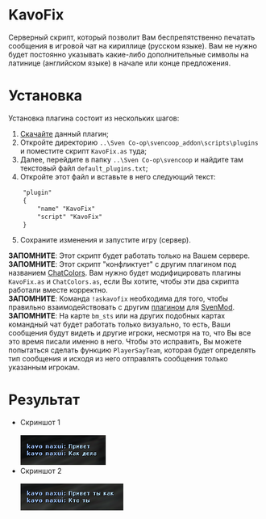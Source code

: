 # KavoFix
Серверный скрипт, который позволит Вам беспрепятственно печатать сообщения в игровой чат на кириллице (русском языке). Вам не нужно будет постоянно указывать какие-либо дополнительные символы на латинице (английском языке) в начале или конце предложения.

# Установка
Установка плагина состоит из нескольких шагов:
1. [Скачайте](https://github.com/kekekekkek/KavoFix/archive/refs/heads/main.zip) данный плагин;
2. Откройте директорию `..\Sven Co-op\svencoop_addon\scripts\plugins` и поместите скрипт `KavoFix.as` туда;
3. Далее, перейдите в папку `..\Sven Co-op\svencoop` и найдите там текстовый файл `default_plugins.txt`;
4. Откройте этот файл и вставьте в него следующий текст:
```
	"plugin"
	{
		"name" "KavoFix"
		"script" "KavoFix"
	}
```
5. Сохраните изменения и запустите игру (сервер).

**ЗАПОМНИТЕ**: Этот скрипт будет работать только на Вашем сервере.<br>
**ЗАПОМНИТЕ**: Этот скрипт "конфликтует" с другим плагином под названием [ChatColors](https://github.com/wootguy/ChatColors). Вам нужно будет модифицировать плагины `KavoFix.as` и `ChatColors.as`, если Вы хотите, чтобы эти два скрипта работали вместе корректно.<br>
**ЗАПОМНИТЕ**: Команда `!askavofix` необходима для того, чтобы правильно взаимодействовать с другим [плагином](https://github.com/kekekekkek/kavofix_for_Sven_Co-op/tree/svenmod) для [SvenMod](https://github.com/sw1ft747/svenmod).<br>
**ЗАПОМНИТЕ**: На карте `bm_sts` или на других подобных картах командный чат будет работать только визуально, то есть, Ваши сообщения будут видеть и другие игроки, несмотря на то, что Вы все это время писали именно в него. Чтобы это исправить, Вы можете попытаться сделать функцию `PlayerSayTeam`, которая будет определять тип сообщения и исходя из него отправлять сообщения только указанным игрокам.

# Результат
* Скриншот 1<br><br>
![Screenshot_1](https://github.com/kekekekkek/KavoFix/blob/main/Images/Screenshot_1.png)
* Скриншот 2<br><br>
![Screenshot_2](https://github.com/kekekekkek/KavoFix/blob/main/Images/Screenshot_2.png)
